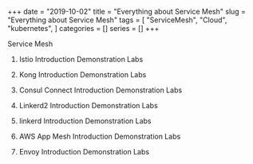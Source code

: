 +++ 
date = "2019-10-02"
title = "Everything about Service Mesh"
slug = "Everything about Service Mesh" 
tags = [
    "ServiceMesh",
    "Cloud",
    "kubernetes",
]
categories = []
series = []
+++


Service Mesh

1. Istio
Introduction
Demonstration
Labs

2. Kong
Introduction
Demonstration
Labs

3. Consul Connect
Introduction
Demonstration
Labs

4. Linkerd2
Introduction
Demonstration
Labs

5. linkerd
Introduction
Demonstration
Labs

6. AWS App Mesh
Introduction
Demonstration
Labs

7. Envoy
Introduction
Demonstration
Labs
